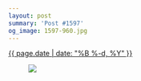 ```yaml
---
layout: post
summary: 'Post #1597'
og_image: 1597-960.jpg
---
```


<div class="post">
 <time>
  <a href="/1597">
   {{ page.date | date: "%B %-d, %Y" }}
  </a>
 </time>
 <a href="/1597">
  <figure data-taken="2/21/2022">
   <img sizes="(min-width: 700px) 50vw, calc(100vw - 2rem)" src="{{ site.assets_url }}/1597-480.jpg" srcset="{{ site.assets_url }}/1597-240.jpg 240w, {{ site.assets_url }}/1597-480.jpg 480w, {{ site.assets_url }}/1597-720.jpg 720w, {{ site.assets_url }}/1597-960.jpg 960w"/>
  </figure>
 </a>
</div>
